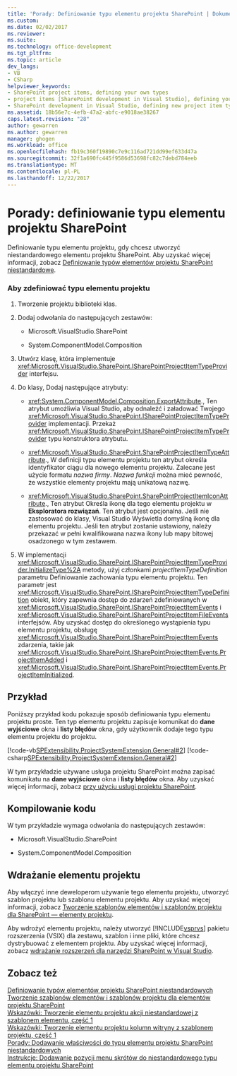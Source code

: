 ```yaml
---
title: 'Porady: Definiowanie typu elementu projektu SharePoint | Dokumentacja firmy Microsoft'
ms.custom: 
ms.date: 02/02/2017
ms.reviewer: 
ms.suite: 
ms.technology: office-development
ms.tgt_pltfrm: 
ms.topic: article
dev_langs:
- VB
- CSharp
helpviewer_keywords:
- SharePoint project items, defining your own types
- project items [SharePoint development in Visual Studio], defining your own types
- SharePoint development in Visual Studio, defining new project item types
ms.assetid: 18b56e7c-4efb-47a2-abfc-e9018ae38267
caps.latest.revision: "28"
author: gewarren
ms.author: gewarren
manager: ghogen
ms.workload: office
ms.openlocfilehash: fb19c360f19890c7e9c116ad721dd99ef633d47a
ms.sourcegitcommit: 32f1a690fc445f9586d53698fc82c7debd784eeb
ms.translationtype: MT
ms.contentlocale: pl-PL
ms.lasthandoff: 12/22/2017
---
```

# <a name="how-to-define-a-sharepoint-project-item-type"></a>Porady: definiowanie typu elementu projektu SharePoint
  Definiowanie typu elementu projektu, gdy chcesz utworzyć niestandardowego elementu projektu SharePoint. Aby uzyskać więcej informacji, zobacz [Definiowanie typów elementów projektu SharePoint niestandardowe](../sharepoint/defining-custom-sharepoint-project-item-types.md).  
  
### <a name="to-define-a-project-item-type"></a>Aby zdefiniować typu elementu projektu  
  
1.  Tworzenie projektu biblioteki klas.  
  
2.  Dodaj odwołania do następujących zestawów:  
  
    -   Microsoft.VisualStudio.SharePoint  
  
    -   System.ComponentModel.Composition  
  
3.  Utwórz klasę, która implementuje <xref:Microsoft.VisualStudio.SharePoint.ISharePointProjectItemTypeProvider> interfejsu.  
  
4.  Do klasy, Dodaj następujące atrybuty:  
  
    -   <xref:System.ComponentModel.Composition.ExportAttribute>., Ten atrybut umożliwia Visual Studio, aby odnaleźć i załadować Twojego <xref:Microsoft.VisualStudio.SharePoint.ISharePointProjectItemTypeProvider> implementacji. Przekaż <xref:Microsoft.VisualStudio.SharePoint.ISharePointProjectItemTypeProvider> typu konstruktora atrybutu.  
  
    -   <xref:Microsoft.VisualStudio.SharePoint.SharePointProjectItemTypeAttribute>., W definicji typu elementu projektu ten atrybut określa identyfikator ciągu dla nowego elementu projektu. Zalecane jest użycie formatu *nazwa firmy*. *Nazwa funkcji* można mieć pewność, że wszystkie elementy projektu mają unikatową nazwę.  
  
    -   <xref:Microsoft.VisualStudio.SharePoint.SharePointProjectItemIconAttribute>., Ten atrybut Określa ikonę dla tego elementu projektu w **Eksploratora rozwiązań**. Ten atrybut jest opcjonalna. Jeśli nie zastosować do klasy, Visual Studio Wyświetla domyślną ikonę dla elementu projektu. Jeśli ten atrybut zostanie ustawiony, należy przekazać w pełni kwalifikowana nazwa ikony lub mapy bitowej osadzonego w tym zestawem.  
  
5.  W implementacji <xref:Microsoft.VisualStudio.SharePoint.ISharePointProjectItemTypeProvider.InitializeType%2A> metody, użyj członkami *projectItemTypeDefinition* parametru Definiowanie zachowania typu elementu projektu. Ten parametr jest <xref:Microsoft.VisualStudio.SharePoint.ISharePointProjectItemTypeDefinition> obiekt, który zapewnia dostęp do zdarzeń zdefiniowanych w <xref:Microsoft.VisualStudio.SharePoint.ISharePointProjectItemEvents> i <xref:Microsoft.VisualStudio.SharePoint.ISharePointProjectItemFileEvents> interfejsów. Aby uzyskać dostęp do określonego wystąpienia typu elementu projektu, obsługę <xref:Microsoft.VisualStudio.SharePoint.ISharePointProjectItemEvents> zdarzenia, takie jak <xref:Microsoft.VisualStudio.SharePoint.ISharePointProjectItemEvents.ProjectItemAdded> i <xref:Microsoft.VisualStudio.SharePoint.ISharePointProjectItemEvents.ProjectItemInitialized>.  
  
## <a name="example"></a>Przykład  
 Poniższy przykład kodu pokazuje sposób definiowania typu elementu projektu proste. Ten typ elementu projektu zapisuje komunikat do **dane wyjściowe** okna i **listy błędów** okna, gdy użytkownik dodaje tego typu elementu projektu do projektu.  
  
 [!code-vb[SPExtensibility.ProjectSystemExtension.General#2](../sharepoint/codesnippet/VisualBasic/projectsystemexamples/extension/projectitemtype.vb#2)]
 [!code-csharp[SPExtensibility.ProjectSystemExtension.General#2](../sharepoint/codesnippet/CSharp/projectsystemexamples/extension/projectitemtype.cs#2)]  
  
 W tym przykładzie używane usługa projektu SharePoint można zapisać komunikatu na **dane wyjściowe** okna i **listy błędów** okna. Aby uzyskać więcej informacji, zobacz [przy użyciu usługi projektu SharePoint](../sharepoint/using-the-sharepoint-project-service.md).  
  
## <a name="compiling-the-code"></a>Kompilowanie kodu  
 W tym przykładzie wymaga odwołania do następujących zestawów:  
  
-   Microsoft.VisualStudio.SharePoint  
  
-   System.ComponentModel.Composition  
  
## <a name="deploying-the-project-item"></a>Wdrażanie elementu projektu  
 Aby włączyć inne deweloperom używanie tego elementu projektu, utworzyć szablon projektu lub szablonu elementu projektu. Aby uzyskać więcej informacji, zobacz [Tworzenie szablonów elementów i szablonów projektu dla SharePoint — elementy projektu](../sharepoint/creating-item-templates-and-project-templates-for-sharepoint-project-items.md).  
  
 Aby wdrożyć elementu projektu, należy utworzyć [!INCLUDE[vsprvs](../sharepoint/includes/vsprvs-md.md)] pakietu rozszerzenia (VSIX) dla zestawu, szablon i inne pliki, które chcesz dystrybuować z elementem projektu. Aby uzyskać więcej informacji, zobacz [wdrażanie rozszerzeń dla narzędzi SharePoint w Visual Studio](../sharepoint/deploying-extensions-for-the-sharepoint-tools-in-visual-studio.md).  
  
## <a name="see-also"></a>Zobacz też  
 [Definiowanie typów elementów projektu SharePoint niestandardowych](../sharepoint/defining-custom-sharepoint-project-item-types.md)   
 [Tworzenie szablonów elementów i szablonów projektu dla elementów projektu SharePoint](../sharepoint/creating-item-templates-and-project-templates-for-sharepoint-project-items.md)   
 [Wskazówki: Tworzenie elementu projektu akcji niestandardowej z szablonem elementu, część 1](../sharepoint/walkthrough-creating-a-custom-action-project-item-with-an-item-template-part-1.md)   
 [Wskazówki: Tworzenie elementu projektu kolumn witryny z szablonem projektu, część 1](../sharepoint/walkthrough-creating-a-site-column-project-item-with-a-project-template-part-1.md)   
 [Porady: Dodawanie właściwości do typu elementu projektu SharePoint niestandardowych](../sharepoint/how-to-add-a-property-to-a-custom-sharepoint-project-item-type.md)   
 [Instrukcje: Dodawanie pozycji menu skrótów do niestandardowego typu elementu projektu SharePoint](../sharepoint/how-to-add-a-shortcut-menu-item-to-a-custom-sharepoint-project-item-type.md)  
  
  